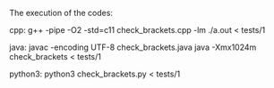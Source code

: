 The execution of the codes:

cpp: 
    g++ -pipe -O2 -std=c11 check_brackets.cpp -lm
    ./a.out < tests/1

java:
    javac -encoding UTF-8 check_brackets.java
    java -Xmx1024m check_brackets < tests/1

python3:
    python3 check_brackets.py < tests/1
